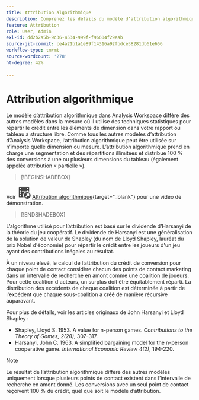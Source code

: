 ```yaml
---
title: Attribution algorithmique
description: Comprenez les détails du modèle d’attribution algorithmique.
feature: Attribution
role: User, Admin
exl-id: dd2b2a5b-9c36-4534-999f-f96604f29eab
source-git-commit: ce4a21b1a1e89f14316a92fbdce38281db61e666
workflow-type: tm+mt
source-wordcount: '278'
ht-degree: 42%

---
```


# Attribution algorithmique

Le [modèle d’attribution](models.md) algorithmique dans Analysis Workspace diffère des autres modèles dans la mesure où il utilise des techniques statistiques pour répartir le crédit entre les éléments de dimension dans votre rapport ou tableau à structure libre. Comme tous les autres modèles d’attribution d’Analysis Workspace, l’attribution algorithmique peut être utilisée sur n’importe quelle dimension ou mesure. L’attribution algorithmique prend en charge une segmentation et des répartitions illimitées et distribue 100 % des conversions à une ou plusieurs dimensions du tableau (également appelée attribution « partielle »).


>[!BEGINSHADEBOX]

Voir ![VideoCheckedOut](/help/assets/icons/VideoCheckedOut.svg) [Attribution algorithmique](https://video.tv.adobe.com/v/40046?captions=fre_fr&quality=12&learn=on){target="_blank"} pour une vidéo de démonstration.

>[!ENDSHADEBOX]


L’algorithme utilisé pour l’attribution est basé sur le dividende d’Harsanyi de la théorie du jeu coopératif. Le dividende de Harsanyi est une généralisation de la solution de valeur de Shapley (du nom de Lloyd Shapley, lauréat du prix Nobel d&#39;économie) pour répartir le crédit entre les joueurs d&#39;un jeu ayant des contributions inégales au résultat.

À un niveau élevé, le calcul de l’attribution du crédit de conversion pour chaque point de contact considère chacun des points de contact marketing dans un intervalle de recherche en amont comme une coalition de joueurs. Pour cette coalition d&#39;acteurs, un surplus doit être équitablement réparti. La distribution des excédents de chaque coalition est déterminée à partir de l&#39;excédent que chaque sous-coalition a créé de manière récursive auparavant.

Pour plus de détails, voir les articles originaux de John Harsanyi et Lloyd Shapley :

* Shapley, Lloyd S. 1953. A value for n-person games. *Contributions to the Theory of Games, 2(28)*, 307-317.
* Harsanyi, John C. 1963. A simplified bargaining model for the n-person cooperative game. *International Economic Review 4(2)*, 194-220.

>[!NOTE]
>
>Le résultat de l’attribution algorithmique diffère des autres modèles uniquement lorsque plusieurs points de contact existent dans l’intervalle de recherche en amont donné. Les conversions avec un seul point de contact reçoivent 100 % du crédit, quel que soit le modèle d’attribution.
